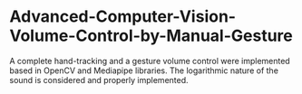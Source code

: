 # Advanced-Computer-Vision-Volume-Control-by-Manual-Gesture
A complete hand-tracking and a gesture volume control were implemented based in OpenCV and Mediapipe libraries. The logarithmic nature of the sound is considered and properly implemented.
